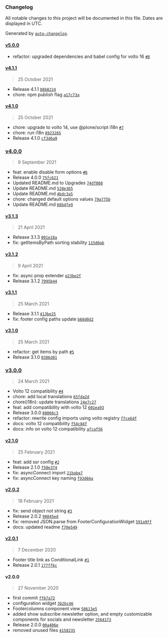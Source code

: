 ### Changelog

All notable changes to this project will be documented in this file. Dates are displayed in UTC.

Generated by [`auto-changelog`](https://github.com/CookPete/auto-changelog).

#### [v5.0.0](https://github.com/redturtle/volto-editablefooter/compare/v4.1.1...v5.0.0)

- refactor: upgraded dependencies and babel config for volto 16 [`#8`](https://github.com/redturtle/volto-editablefooter/pull/8)

#### [v4.1.1](https://github.com/redturtle/volto-editablefooter/compare/v4.1.0...v4.1.1)

> 25 October 2021

- Release 4.1.1 [`88b8224`](https://github.com/redturtle/volto-editablefooter/commit/88b82241565e5174495badc0a89ab9154af533ae)
- chore: npm publish flag [`a17c73a`](https://github.com/redturtle/volto-editablefooter/commit/a17c73a7d10076a992b6a5550ec569d364ed6a71)

#### [v4.1.0](https://github.com/redturtle/volto-editablefooter/compare/v4.0.0...v4.1.0)

> 25 October 2021

- chore: upgrade to volto 14, use @plone/script i18n [`#7`](https://github.com/redturtle/volto-editablefooter/pull/7)
- chore: run i18n [`8923265`](https://github.com/redturtle/volto-editablefooter/commit/8923265a7ec3c955e8f6d346c989be3c0488a495)
- Release 4.1.0 [`cf3d6a9`](https://github.com/redturtle/volto-editablefooter/commit/cf3d6a9bfa794e7616cd59f90b1d43fc1677c87f)

### [v4.0.0](https://github.com/redturtle/volto-editablefooter/compare/v3.1.3...v4.0.0)

> 9 September 2021

- feat: enable disable form options [`#6`](https://github.com/redturtle/volto-editablefooter/pull/6)
- Release 4.0.0 [`75fc621`](https://github.com/redturtle/volto-editablefooter/commit/75fc621b74f70f43c28c949e47b5ed95eaeb149d)
- Updated README.md to Upgrades [`74df008`](https://github.com/redturtle/volto-editablefooter/commit/74df0081f334ffb1778f734a89307971cd60a6e9)
- Update README.md [`528e365`](https://github.com/redturtle/volto-editablefooter/commit/528e3654d32f588e17f213b63f44bc31d91354f1)
- Update README.md [`4bdc3a5`](https://github.com/redturtle/volto-editablefooter/commit/4bdc3a52452d5744931911237e65f3630485f4d4)
- chore: changed default options values [`79a775b`](https://github.com/redturtle/volto-editablefooter/commit/79a775b917fad01959e6c320a79c853cf0a5269e)
- Update README.md [`68b4fe9`](https://github.com/redturtle/volto-editablefooter/commit/68b4fe9235f0bbdaa86ad433d04005507111af8e)

#### [v3.1.3](https://github.com/redturtle/volto-editablefooter/compare/v3.1.2...v3.1.3)

> 21 April 2021

- Release 3.1.3 [`091e18a`](https://github.com/redturtle/volto-editablefooter/commit/091e18af73e8dbf53f58b66e51e1c549d27c4860)
- fix: getItemsByPath sorting stability [`115d0ab`](https://github.com/redturtle/volto-editablefooter/commit/115d0ab2c2c5e37a5f22cb6f31bcf8f7bee4e3fe)

#### [v3.1.2](https://github.com/redturtle/volto-editablefooter/compare/v3.1.1...v3.1.2)

> 9 April 2021

- fix: async prop extender [`e23be2f`](https://github.com/redturtle/volto-editablefooter/commit/e23be2febdc405dcd9f9c05f6e801fcf751e1a36)
- Release 3.1.2 [`7995b44`](https://github.com/redturtle/volto-editablefooter/commit/7995b4464c7e0bd59e3106435709f40ad3bdba4b)

#### [v3.1.1](https://github.com/redturtle/volto-editablefooter/compare/v3.1.0...v3.1.1)

> 25 March 2021

- Release 3.1.1 [`413be25`](https://github.com/redturtle/volto-editablefooter/commit/413be25f6bfb0e640082e3eff255e70554de35f4)
- fix: footer config paths update [`b68d0d2`](https://github.com/redturtle/volto-editablefooter/commit/b68d0d221c82e86cb66334483a66fb6c988337df)

#### [v3.1.0](https://github.com/redturtle/volto-editablefooter/compare/v3.0.0...v3.1.0)

> 25 March 2021

- refactor: get items by path [`#5`](https://github.com/redturtle/volto-editablefooter/pull/5)
- Release 3.1.0 [`0386d81`](https://github.com/redturtle/volto-editablefooter/commit/0386d8123676f67088b0c546552d2652b996f715)

### [v3.0.0](https://github.com/redturtle/volto-editablefooter/compare/v2.1.0...v3.0.0)

> 24 March 2021

- Volto 12 compatibility [`#4`](https://github.com/redturtle/volto-editablefooter/pull/4)
- chore: add local translations [`65fda2d`](https://github.com/redturtle/volto-editablefooter/commit/65fda2d4fcd9b39e8b106d216805d51043d449df)
- chore(i18n): update translations [`24e7c27`](https://github.com/redturtle/volto-editablefooter/commit/24e7c2775929f25c65815e9673d5b55b1e2f5783)
- feat: add compatibility with volto 12 [`601ea93`](https://github.com/redturtle/volto-editablefooter/commit/601ea93b6e412451d25906117109d129c8bd9d7f)
- Release 3.0.0 [`88066c3`](https://github.com/redturtle/volto-editablefooter/commit/88066c32b679c2fafa4a373285a26857b119ff50)
- refactor: rewrite config imports using volto registry [`f7ce6df`](https://github.com/redturtle/volto-editablefooter/commit/f7ce6dfa29523b7490e6e2b39c8a89e07869c432)
- docs: volto 12 compatibility [`f54c84f`](https://github.com/redturtle/volto-editablefooter/commit/f54c84fa90e22734897e6a36ceb324140ab97860)
- docs: info on volto 12 compatibility [`afcaf56`](https://github.com/redturtle/volto-editablefooter/commit/afcaf561d62ee3b75d4a35b769ab009010783c26)

#### [v2.1.0](https://github.com/redturtle/volto-editablefooter/compare/v2.0.2...v2.1.0)

> 25 February 2021

- feat: add ssr config [`#2`](https://github.com/redturtle/volto-editablefooter/pull/2)
- Release 2.1.0 [`f50e374`](https://github.com/redturtle/volto-editablefooter/commit/f50e374cbfb0fd83cb4e9f134e09a7593bee23f6)
- fix: asyncConnect import [`21babe7`](https://github.com/redturtle/volto-editablefooter/commit/21babe7b51e56c274b35bb72ff850009915d6846)
- fix: asyncConnect key naming [`f93d66a`](https://github.com/redturtle/volto-editablefooter/commit/f93d66a2c9f311170e9591d88b378a66a8b8f1b9)

#### [v2.0.2](https://github.com/redturtle/volto-editablefooter/compare/v2.0.1...v2.0.2)

> 18 February 2021

- fix: send object not string [`#3`](https://github.com/redturtle/volto-editablefooter/pull/3)
- Release 2.0.2 [`98845ed`](https://github.com/redturtle/volto-editablefooter/commit/98845ede6af930922eef6537c920bc12f49aa7d8)
- fix: removed JSON.parse from FooterConfigurationWidget [`591a9ff`](https://github.com/redturtle/volto-editablefooter/commit/591a9ffa5d15792a9366bc7c1d20a680e92a78ff)
- docs: updated readme [`f70e549`](https://github.com/redturtle/volto-editablefooter/commit/f70e549bc4d7d8cee79f00143e5ad875fe864817)

#### [v2.0.1](https://github.com/redturtle/volto-editablefooter/compare/v2.0.0...v2.0.1)

> 7 December 2020

- Footer title link as ConditionalLink [`#1`](https://github.com/redturtle/volto-editablefooter/pull/1)
- Release 2.0.1 [`177ff6c`](https://github.com/redturtle/volto-editablefooter/commit/177ff6cc2ae9c1ef3829c81eecb4daf6c76ced67)

#### v2.0.0

> 27 November 2020

- first commit [`ffb7a72`](https://github.com/redturtle/volto-editablefooter/commit/ffb7a72ba29b0bfb10fef8ff5d7e05bb42cfd4a2)
- configuration widget [`3b2bc46`](https://github.com/redturtle/volto-editablefooter/commit/3b2bc46da16155af8d8737f32b25ca5a432cc14c)
- Footercolumns component view [`50613e5`](https://github.com/redturtle/volto-editablefooter/commit/50613e521cd55bec1c7454cd4aa44e82c11a4b43)
- added show subscribe newsletter option, and empty customizable components for socials and newsletter [`25641f3`](https://github.com/redturtle/volto-editablefooter/commit/25641f3330918b3600caba5f0b048de686ce3adc)
- Release 2.0.0 [`00a406e`](https://github.com/redturtle/volto-editablefooter/commit/00a406e4fedd09d24deb0c4435a179c862d39a73)
- removed unused files [`4158235`](https://github.com/redturtle/volto-editablefooter/commit/4158235cfee00e69e2692d0f1a39f8a2b8d6f3e1)
